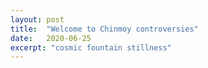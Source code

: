 ```yaml
---
layout: post
title:  "Welcome to Chinmoy controversies"
date:   2020-06-25
excerpt: "cosmic fountain stillness"
---
```

